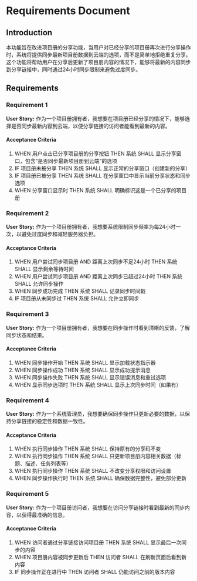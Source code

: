 # Requirements Document

## Introduction

本功能旨在改进项目册的分享功能，当用户对已经分享的项目册再次进行分享操作时，系统将提供同步最新项目册数据到云端的选项，而不是简单地拒绝重复分享。这个功能将帮助用户在分享后更新了项目册内容的情况下，能够将最新的内容同步到分享链接中，同时通过24小时同步限制来避免过度同步。

## Requirements

### Requirement 1

**User Story:** 作为一个项目册拥有者，我想要在项目册已经分享的情况下，能够选择是否同步最新内容到云端，以便分享链接的访问者能看到最新的内容。

#### Acceptance Criteria

1. WHEN 用户点击已分享项目册的分享按钮 THEN 系统 SHALL 显示分享窗口，包含"是否同步最新项目册到云端"的选项
2. IF 项目册未被分享 THEN 系统 SHALL 显示正常的分享窗口（创建新的分享）
3. IF 项目册已被分享 THEN 系统 SHALL 在分享窗口中显示当前分享状态和同步选项
4. WHEN 分享窗口显示时 THEN 系统 SHALL 明确标识这是一个已分享的项目册

### Requirement 2

**User Story:** 作为一个项目册拥有者，我想要系统限制同步频率为每24小时一次，以避免过度同步和减轻服务器负担。

#### Acceptance Criteria

1. WHEN 用户尝试同步项目册 AND 距离上次同步不足24小时 THEN 系统 SHALL 显示剩余等待时间
2. WHEN 用户尝试同步项目册 AND 距离上次同步已超过24小时 THEN 系统 SHALL 允许同步操作
3. WHEN 同步成功完成 THEN 系统 SHALL 记录同步时间戳
4. IF 项目册从未同步过 THEN 系统 SHALL 允许立即同步

### Requirement 3

**User Story:** 作为一个项目册拥有者，我想要在同步操作时看到清晰的反馈，了解同步状态和结果。

#### Acceptance Criteria

1. WHEN 同步操作开始 THEN 系统 SHALL 显示加载状态指示器
2. WHEN 同步操作成功 THEN 系统 SHALL 显示成功提示消息
3. WHEN 同步操作失败 THEN 系统 SHALL 显示错误消息和重试选项
4. WHEN 显示同步选项时 THEN 系统 SHALL 显示上次同步时间（如果有）

### Requirement 4

**User Story:** 作为一个系统管理员，我想要确保同步操作只更新必要的数据，以保持分享链接的稳定性和数据一致性。

#### Acceptance Criteria

1. WHEN 执行同步操作 THEN 系统 SHALL 保持原有的分享码不变
2. WHEN 执行同步操作 THEN 系统 SHALL 只更新项目册内容相关数据（标题、描述、任务列表等）
3. WHEN 执行同步操作 THEN 系统 SHALL 不改变分享权限和访问设置
4. WHEN 同步操作执行时 THEN 系统 SHALL 确保数据完整性，避免部分更新

### Requirement 5

**User Story:** 作为一个项目册访问者，我想要在访问分享链接时看到最新的同步内容，以获得最准确的信息。

#### Acceptance Criteria

1. WHEN 访问者通过分享链接访问项目册 THEN 系统 SHALL 显示最后一次同步的内容
2. WHEN 项目册内容被同步更新后 THEN 访问者 SHALL 在刷新页面后看到新内容
3. IF 同步操作正在进行中 THEN 访问者 SHALL 仍能访问之前的版本内容